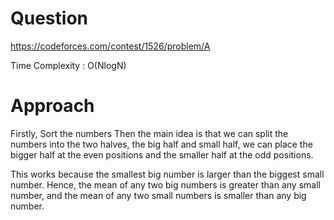 # Question
https://codeforces.com/contest/1526/problem/A

Time Complexity : O(NlogN)

# Approach
Firstly, Sort the numbers Then the main idea is that we can split the numbers into the two halves, the big half and small half, we can place the bigger half at the even positions and the smaller half at the odd positions.

This works because the smallest big number is larger than the biggest small number. Hence, the mean of any two big numbers is greater than any small number, and the mean of any two small numbers is smaller than any big number.
